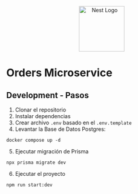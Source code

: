 <p align="center">
  <a href="http://nestjs.com/" target="blank"><img src="https://nestjs.com/img/logo-small.svg" width="120" alt="Nest Logo" /></a>
</p>

# Orders Microservice

## Development - Pasos

1. Clonar el repositorio
2. Instalar dependencias
3. Crear archivo `.env` basado en el `.env.template`
4. Levantar la Base de Datos Postgres:

```
docker compose up -d
```

5. Ejecutar migración de Prisma

```
npx prisma migrate dev
```

6. Ejecutar el proyecto

```
npm run start:dev
```
